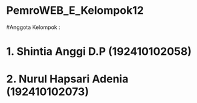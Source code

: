 # PemroWEB_E_Kelompok12

#Anggota Kelompok :
# 1. Shintia Anggi D.P (192410102058)
# 2. Nurul Hapsari Adenia (192410102073)
